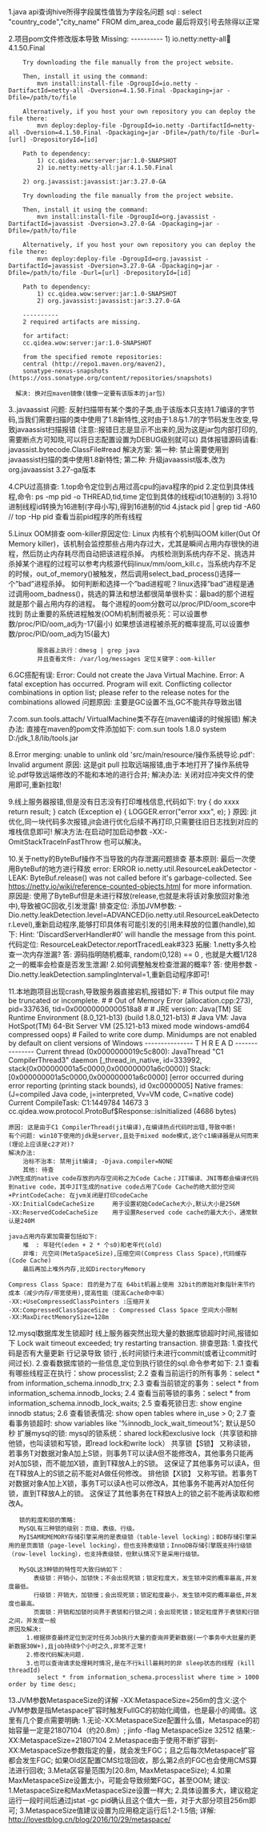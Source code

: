 1.java api查询hive所得字段属性值皆为字段名问题
    sql : select "country_code","city_name" FROM  dim_area_code
    最后将双引号去除得以正常

2.项目pom文件修改版本导致
    	Missing:
    	----------
    	1) io.netty:netty-all:jar:4.1.50.Final

    	Try downloading the file manually from the project website.

    	Then, install it using the command:
    		mvn install:install-file -DgroupId=io.netty -DartifactId=netty-all -Dversion=4.1.50.Final -Dpackaging=jar -Dfile=/path/to/file

    	Alternatively, if you host your own repository you can deploy the file there:
    		mvn deploy:deploy-file -DgroupId=io.netty -DartifactId=netty-all -Dversion=4.1.50.Final -Dpackaging=jar -Dfile=/path/to/file -Durl=[url] -DrepositoryId=[id]

    	Path to dependency:
    		1) cc.qidea.wow:server:jar:1.0-SNAPSHOT
    		2) io.netty:netty-all:jar:4.1.50.Final

    	2) org.javassist:javassist:jar:3.27.0-GA

    	Try downloading the file manually from the project website.

    	Then, install it using the command:
    		mvn install:install-file -DgroupId=org.javassist -DartifactId=javassist -Dversion=3.27.0-GA -Dpackaging=jar -Dfile=/path/to/file

    	Alternatively, if you host your own repository you can deploy the file there:
    		mvn deploy:deploy-file -DgroupId=org.javassist -DartifactId=javassist -Dversion=3.27.0-GA -Dpackaging=jar -Dfile=/path/to/file -Durl=[url] -DrepositoryId=[id]

    	Path to dependency:
    		1) cc.qidea.wow:server:jar:1.0-SNAPSHOT
    		2) org.javassist:javassist:jar:3.27.0-GA

    	----------
    	2 required artifacts are missing.

    	for artifact:
    	cc.qidea.wow:server:jar:1.0-SNAPSHOT

    	from the specified remote repositories:
    	central (http://repo1.maven.org/maven2),
    	sonatype-nexus-snapshots (https://oss.sonatype.org/content/repositories/snapshots)

      解决: 换对应maven镜像(镜像一定要有该版本的jar包)


3..javaassist 问题:
    	反射扫描带有某个类的子类,由于该版本只支持1.7编译的字节码,当我们需要扫描的类中使用了1.8新特性,这时由于1.8与1.7的字节码发生改变,导致javaassist扫描报错
     (注意::报错日志是显示不出来的,因为这是jar包内部打印的,需要断点方可知晓,可以将日志配置设置为DEBUG级别就可以)
     具体报错源码请看: javassist.bytecode.ClassFile#read
      解决方案:
    	第一种: 禁止需要使用到javaassist扫描的类中使用1.8新特性;
    	第二种: 升级javaassist版本,改为org.javaassist 3.27-ga版本

4.CPU过高排查:
    	1.top命令定位到占用过高cpu的java程序的pid
        2.定位到具体线程,命令: ps -mp pid -o THREAD,tid,time 定位到具体的线程id(10进制的)
        3.将10进制线程id转换为16进制(字母小写),得到16进制的tid
        4.jstack pid | grep tid -A60
        // top -Hp pid 查看当前pid程序的所有线程

5.Linux OOM排查
    		oom-killer原因定位:
    		Linux 内核有个机制叫OOM killer(Out Of Memory killer)，该机制会监控那些占用内存过大，尤其是瞬间占用内存很快的进程，然后防止内存耗尽而自动把该进程杀掉。
    		内核检测到系统内存不足、挑选并杀掉某个进程的过程可以参考内核源代码linux/mm/oom_kill.c，当系统内存不足的时候，out_of_memory()被触发，然后调用select_bad_process()选择一个”bad”进程杀掉。
    		如何判断和选择一个”bad进程呢？linux选择”bad”进程是通过调用oom_badness()，挑选的算法和想法都很简单很朴实：最bad的那个进程就是那个最占用内存的进程。
    		每个进程的oom分数可以/proc/PID/oom_score中找到
    		防止重要的系统进程触发(OOM)机制而被杀死：可以设置参数/proc/PID/oom_adj为-17(最小)
    		如果想该进程被杀死的概率提高,可以设置参数/proc/PID/oom_adj为15(最大)

    		服务器上执行：dmesg | grep java
    		并且查看文件: /var/log/messages 定位关键字：oom-killer

6.GC搭配有误:
    	Error: Could not create the Java Virtual Machine.
    	Error: A fatal exception has occurred. Program will exit.
    	Conflicting collector combinations in option list; please refer to the release notes for the combinations allowed
    	问题原因: 主要是GC设置不当,GC不能共存导致出错


7.com.sun.tools.attach/ VirtualMachine类不存在(maven编译的时候报错)
    	解决办法:
    		直接在maven的pom文件添加如下:
    		<dependency>
                <groupId>com.sun</groupId>
                <artifactId>tools</artifactId>
                <version>1.8.0</version>
                <scope>system</scope>
                <!--改为自己本地对应的路径-->
                <systemPath>D:/jdk_1.8/lib/tools.jar</systemPath>
            </dependency>

8.Error merging: unable to unlink old 'src/main/resource/操作系统导论.pdf': Invalid argument
      原因:     这是git pull 拉取远端报错,由于本地打开了操作系统导论.pdf导致远端修改的不能和本地的进行合并;
      解决办法: 关闭对应冲突文件的使用即可,重新拉取!

9.线上服务器报错,但是没有日志没有打印堆栈信息,代码如下:
  	    try {
              do xxxx
              return result;
          } catch (Exception e) {
              LOGGER.error("error xxx", e);
          }
  	原因: jit优化,同一块代码多次报错,jit会进行优化后续不再打印,只需要往旧日志找到对应的堆栈信息即可!
  	解决方法:在启动时加启动参数 -XX:-OmitStackTraceInFastThrow 也可以解决。

10.关于netty的ByteBuf操作不当导致的内存泄漏问题排查
   基本原则: 最后一次使用ByteBuf的地方进行释放
   error: ERROR io.netty.util.ResourceLeakDetector - LEAK: ByteBuf.release() was not called before it's garbage-collected. See https://netty.io/wiki/reference-counted-objects.html for more information.
   原因是: 使用了ByteBuf但是未进行释放(release,也就是未将该对象放回对象池中),导致被GC回收,引发泄露!
   排查定位:
        添加JVM参数: -Dio.netty.leakDetection.level=ADVANCED(io.netty.util.ResourceLeakDetector.Level),重新启动程序,能够打印具体有可能引发的引用未释放的位置(handle),如下:
            Hint: 'DiscardServerHandler#0' will handle the message from this point.
   代码定位: ResourceLeakDetector.reportTracedLeak#323
   拓展:
      1.netty多久检查一次内存泄漏? 答: 源码指明随机概率, random(0,128) == 0 , 也就是大概1/128之一的概率会检查是否发生泄漏!
      2.如何调整触发检查泄漏的概率? 答: 使用参数 -Dio.netty.leakDetection.samplingInterval=1,重新启动程序即可!

11.本地跑项目出现crash,导致服务器直接宕机,报错如下:
    # This output file may be truncated or incomplete.
    #
    #  Out of Memory Error (allocation.cpp:273), pid=337636, tid=0x00000000000518a8
    #
    # JRE version: Java(TM) SE Runtime Environment (8.0_121-b13) (build 1.8.0_121-b13)
    # Java VM: Java HotSpot(TM) 64-Bit Server VM (25.121-b13 mixed mode windows-amd64 compressed oops)
    # Failed to write core dump. Minidumps are not enabled by default on client versions of Windows
    ---------------  T H R E A D  ---------------
    Current thread (0x0000000019c5c800):  JavaThread "C1 CompilerThread3" daemon [_thread_in_native, id=333992, stack(0x000000001a5c0000,0x000000001a6c0000)]
    Stack: [0x000000001a5c0000,0x000000001a6c0000]
    [error occurred during error reporting (printing stack bounds), id 0xc0000005]
    Native frames: (J=compiled Java code, j=interpreted, Vv=VM code, C=native code)
    Current CompileTask:
    C1:1449784 14673       3       cc.qidea.wow.protocol.ProtoBuf$Response::isInitialized (4686 bytes)

    原因: 这是由于C1 CompilerThread(jit编译),在编译热点代码时出错,导致中断!
    有个问题: win10下使用的jdk是server,且处于mixed mode模式,这个c1编译器是从何而来(理论上应该是c2才对)?
    解决办法:
        治标不治本: 禁用jit编译; -Djava.compiler=NONE
        其他: 待查
    JVM生成的native code存放的内存空间称之为Code Cache；JIT编译、JNI等都会编译代码到native code，其中JIT生成的native code占用了Code Cache的绝大部分空间
    +PrintCodeCache: 在jvm关闭是打印codeCache
    -XX:InitialCodeCacheSize     用于设置初始CodeCache大小,默认大小是256M
    -XX:ReservedCodeCacheSize    用于设置Reserved code cache的最大大小，通常默认是240M

    java占用内存累加需要包括如下:
        堆  : 年轻代(eden + 2 * 个s0)和老年代(old)
        非堆: 元空间(MetaSpaceSize),压缩空间(Compress Class Space),代码缓存(Code Cache)
        最后再加上堆外内存,比如DirectoryMemory

    Compress Class Space: 目的是为了在 64bit机器上使用 32bit的原始对象指针来节约成本（减少内存/带宽使用),提高性能（提高Cache命中率）
    -XX:+UseCompressedClassPointers :压缩开关
    -XX:CompressedClassSpaceSize : Compressed Class Space 空间大小限制
    -XX:MaxDirectMemorySize=128m


12.mysql数据库发生锁超时
    线上服务器突然出现大量的数据库锁超时时间,报错如下 Lock wait timeout exceeded; try restarting transaction.
    排查思路: 1.查找代码是否有大量更新 行记录导致 锁行 ,长时间锁行未进行commit(或者让commit时间过长).
             2.查看数据库锁的一些信息,定位到执行锁住的sql.命令参考如下:
                2.1 查看有哪些线程正在执行：show processlist;
                2.2 查看当前运行的所有事务：select * from information_schema.innodb_trx;
                2.3 查看当前锁定的事务：select * from information_schema.innodb_locks;
                2.4 查看当前等锁的事务：select * from information_schema.innodb_lock_waits;
                2.5 查看死锁日志: show engine innodb status;
                2.6 查看锁表情况: show open tables where in_use > 0;
                2.7 查看事务锁超时: show variables like '%innodb_lock_wait_timeout%'; 默认是50秒
    扩展mysql的锁:
       mysql的锁系统：shared lock和exclusive lock（共享锁和排他锁，也叫读锁和写锁，即read lock和write lock）
       共享锁【S锁】
          又称读锁，若事务T对数据对象A加上S锁，则事务T可以读A但不能修改A，其他事务只能再对A加S锁，而不能加X锁，直到T释放A上的S锁。
          这保证了其他事务可以读A，但在T释放A上的S锁之前不能对A做任何修改。
       排他锁【X锁】
          又称写锁。若事务T对数据对象A加上X锁，事务T可以读A也可以修改A，其他事务不能再对A加任何锁，直到T释放A上的锁。
          这保证了其他事务在T释放A上的锁之前不能再读取和修改A。

       锁的粒度和锁的策略:
       MySQL有三种锁的级别：页级、表级、行级。
       MyISAM和MEMORY存储引擎采用的是表级锁（table-level locking）；BDB存储引擎采用的是页面锁（page-level locking），但也支持表级锁；InnoDB存储引擎既支持行级锁（row-level locking），也支持表级锁，但默认情况下是采用行级锁。

       MySQL这3种锁的特性可大致归纳如下：
           表级锁：开销小，加锁快；不会出现死锁；锁定粒度大，发生锁冲突的概率最高,并发度最低。
           行级锁：开销大，加锁慢；会出现死锁；锁定粒度最小，发生锁冲突的概率最低,并发度也最高。
           页面锁：开销和加锁时间界于表锁和行锁之间；会出现死锁；锁定粒度界于表锁和行锁之间，并发度一般
    原因及解决:
         1.根据排查最终定位到定时任务Job执行大量的查询并更新数据(一个事务中大批量的更新数据30W+),且job持续9个小时之久,非常不正常!
         2.修改代码解决问题.
         3.也可以查询请求处理耗时情况,是在不行kill最耗时的非 sleep状态的线程 (kill threadId)
            select * from information_schema.processlist where time > 1000  order by time desc;

13.JVM参数MetaspaceSize的详解
    -XX:MetaspaceSize=256m的含义:这个JVM参数是指Metaspace扩容时触发FullGC的初始化阈值，也是最小的阈值。这里有几个要点需要明确:
        1.无论-XX:MetaspaceSize配置什么值，Metaspace的初始容量一定是21807104（约20.8m）;
          jinfo -flag MetaspaceSize 32512  结果:-XX:MetaspaceSize=21807104
        2.Metaspace由于使用不断扩容到-XX:MetaspaceSize参数指定的量，就会发生FGC；且之后每次Metaspace扩容都会发生FGC;
          如果Old区配置CMS垃圾回收，那么第2点的FGC也会使用CMS算法进行回收;
        3.Meta区容量范围为[20.8m, MaxMetaspaceSize);
        4.如果MaxMetaspaceSize设置太小，可能会导致频繁FGC，甚至OOM;
    建议:
        1.MetaspaceSize和MaxMetaspaceSize设置一样大;
        2.具体设置多大，建议稳定运行一段时间后通过jstat -gc pid确认且这个值大一些，对于大部分项目256m即可;
        3.MetaspaceSize值建议设置为应用稳定运行后1.2-1.5倍;
    详解: http://lovestblog.cn/blog/2016/10/29/metaspace/